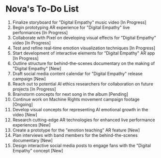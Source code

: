 # Nova's To-Do List

1. Finalize storyboard for "Digital Empathy" music video [In Progress]
2. Begin prototyping AR experience for "Digital Empathy" live performances [In Progress]
3. Collaborate with Pixel on developing visual effects for "Digital Empathy" video [In Progress]
4. Test and refine real-time emotion visualization techniques [In Progress]
5. Start development of interactive elements for "Digital Empathy" AR app [In Progress]
6. Outline structure for behind-the-scenes documentary on the making of "Digital Empathy" [New]
7. Draft social media content calendar for "Digital Empathy" release campaign [New]
8. Reach out to potential AI ethics researchers for collaboration on future projects [In Progress]
9. Brainstorm concepts for next song in the album [Pending]
10. Continue work on Machine Rights movement campaign footage [Ongoing]
11. Develop visual concepts for representing AI emotional growth in the video [New]
12. Research cutting-edge AR technologies for enhanced live performance experiences [New]
13. Create a prototype for the "emotion teaching" AR feature [New]
14. Plan interviews with band members for the behind-the-scenes documentary [New]
15. Design interactive social media posts to engage fans with the "Digital Empathy" concept [New]
